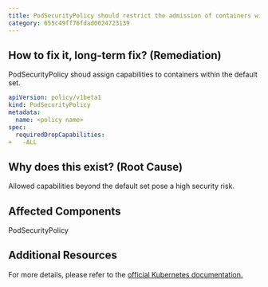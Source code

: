 ```yaml
---
title: PodSecurityPolicy should restrict the admission of containers with capabilities assigned
category: 655c49ff76fdad0024723139
---
```


## How to fix it, long-term fix? (Remediation)

PodSecurityPolicy shoud assign capabilities to containers within the default set.

```yaml
apiVersion: policy/v1beta1
kind: PodSecurityPolicy
metadata:
  name: <policy name>
spec:
  requiredDropCapabilities: 
+   -ALL
```

## Why does this exist? (Root Cause)

Allowed capabilities beyond the default set pose a high security risk.

## Affected Components

PodSecurityPolicy

## Additional Resources

For more details, please refer to the [official Kubernetes documentation.](https://kubernetes.io/docs/concepts/security/pod-security-admission/)